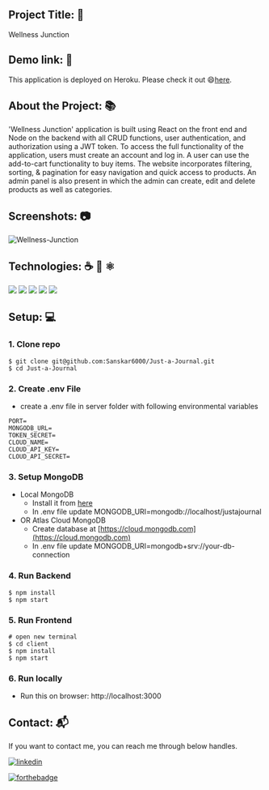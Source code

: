 ## Project Title: 📛
Wellness Junction

## Demo link: 🔗
This application is deployed on Heroku. Please check it out 😄[here](https://wellness-junction.onrender.com/).

## About the Project:<span>  📚<span/>

'Wellness Junction' application is built using React on the front end and Node on the backend with all CRUD functions, user authentication, and authorization
using a JWT token. To access the full functionality of the application, users must create an account and log in. A user can use the add-to-cart functionality to buy items. 
The website incorporates filtering, sorting, & pagination for easy navigation and quick access to products. An admin panel is also present in which the admin can create, 
edit and delete products as well as categories.

## Screenshots: 📷
![Wellness-Junction](https://i.ibb.co/kMcNDFh/SCSD.png)
  
## Technologies: ☕️ 🐍 ⚛️
<p>
<img src="https://img.shields.io/badge/Client-ReactJS-blue?logo=react">
<img src="https://img.shields.io/badge/Server-NodeJS-green?logo=node.js">
<img src="https://img.shields.io/badge/Server-Express-green?logo=express">
<img src="https://img.shields.io/badge/DataBase-MongoDB-lightgreen?logo=mongoDB">
<img src="https://img.shields.io/badge/Auth-JWT-white?logo=JSON Web Tokens">
</p>

## Setup: 💻

### 1. Clone repo

```
$ git clone git@github.com:Sanskar6000/Just-a-Journal.git
$ cd Just-a-Journal
```
  
### 2. Create .env File

- create a .env file in server folder with following environmental variables

```
PORT=
MONGODB_URL=
TOKEN_SECRET=
CLOUD_NAME=
CLOUD_API_KEY=
CLOUD_API_SECRET=
```  
  
### 3. Setup MongoDB

- Local MongoDB
  - Install it from [here](https://www.mongodb.com/try/download/community)
  - In .env file update MONGODB_URI=mongodb://localhost/justajournal
- OR Atlas Cloud MongoDB
  - Create database at [https://cloud.mongodb.com](https://cloud.mongodb.com)
  - In .env file update MONGODB_URI=mongodb+srv://your-db-connection  

### 4. Run Backend

```
$ npm install
$ npm start
```

### 5. Run Frontend

```
# open new terminal
$ cd client
$ npm install
$ npm start
```  

### 6. Run locally
- Run this on browser: http://localhost:3000  

## Contact: 📬 

If you want to contact me, you can reach me through below handles.

[![linkedin](https://img.shields.io/badge/LinkedIn-0077B5?style=for-the-badge&logo=linkedin&logoColor=white)](https://www.linkedin.com/in/sanskar-yerawar-056307205/)


[![forthebadge](https://forthebadge.com/images/badges/built-with-love.svg)](https://forthebadge.com)


